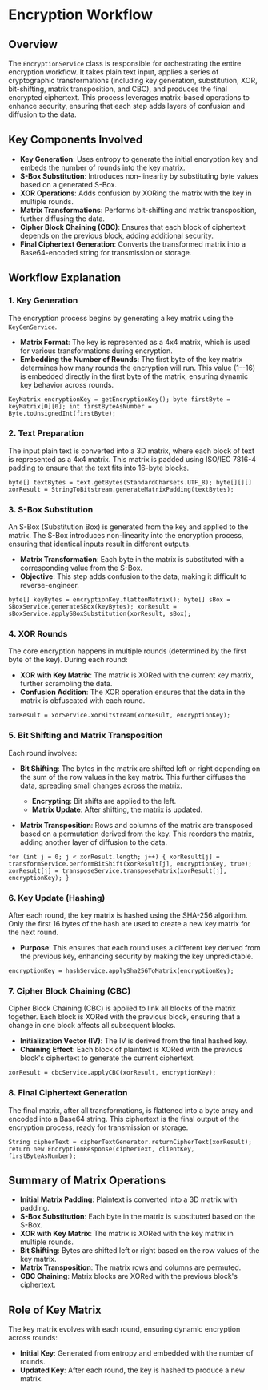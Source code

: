 # Encryption Workflow

Overview
--------

The `EncryptionService` class is responsible for orchestrating the entire encryption workflow. It takes plain text input, applies a series of cryptographic transformations (including key generation, substitution, XOR, bit-shifting, matrix transposition, and CBC), and produces the final encrypted ciphertext. This process leverages matrix-based operations to enhance security, ensuring that each step adds layers of confusion and diffusion to the data.

Key Components Involved
-----------------------

-   **Key Generation**: Uses entropy to generate the initial encryption key and embeds the number of rounds into the key matrix.
-   **S-Box Substitution**: Introduces non-linearity by substituting byte values based on a generated S-Box.
-   **XOR Operations**: Adds confusion by XORing the matrix with the key in multiple rounds.
-   **Matrix Transformations**: Performs bit-shifting and matrix transposition, further diffusing the data.
-   **Cipher Block Chaining (CBC)**: Ensures that each block of ciphertext depends on the previous block, adding additional security.
-   **Final Ciphertext Generation**: Converts the transformed matrix into a Base64-encoded string for transmission or storage.

Workflow Explanation
--------------------

### 1\. **Key Generation**

The encryption process begins by generating a key matrix using the `KeyGenService`.

-   **Matrix Format**: The key is represented as a 4x4 matrix, which is used for various transformations during encryption.
-   **Embedding the Number of Rounds**: The first byte of the key matrix determines how many rounds the encryption will run. This value (1--16) is embedded directly in the first byte of the matrix, ensuring dynamic key behavior across rounds.


`KeyMatrix encryptionKey = getEncryptionKey();
byte firstByte = keyMatrix[0][0];
int firstByteAsNumber = Byte.toUnsignedInt(firstByte);`

### 2\. **Text Preparation**

The input plain text is converted into a 3D matrix, where each block of text is represented as a 4x4 matrix. This matrix is padded using ISO/IEC 7816-4 padding to ensure that the text fits into 16-byte blocks.

`byte[] textBytes = text.getBytes(StandardCharsets.UTF_8);
byte[][][] xorResult = StringToBitstream.generateMatrixPadding(textBytes);`

### 3\. **S-Box Substitution**

An S-Box (Substitution Box) is generated from the key and applied to the matrix. The S-Box introduces non-linearity into the encryption process, ensuring that identical inputs result in different outputs.

-   **Matrix Transformation**: Each byte in the matrix is substituted with a corresponding value from the S-Box.
-   **Objective**: This step adds confusion to the data, making it difficult to reverse-engineer.


`byte[] keyBytes = encryptionKey.flattenMatrix();
byte[] sBox = SBoxService.generateSBox(keyBytes);
xorResult = sBoxService.applySBoxSubstitution(xorResult, sBox);`

### 4\. **XOR Rounds**

The core encryption happens in multiple rounds (determined by the first byte of the key). During each round:

-   **XOR with Key Matrix**: The matrix is XORed with the current key matrix, further scrambling the data.
-   **Confusion Addition**: The XOR operation ensures that the data in the matrix is obfuscated with each round.

`xorResult = xorService.xorBitstream(xorResult, encryptionKey);`

### 5\. **Bit Shifting and Matrix Transposition**

Each round involves:

-   **Bit Shifting**: The bytes in the matrix are shifted left or right depending on the sum of the row values in the key matrix. This further diffuses the data, spreading small changes across the matrix.

    -   **Encrypting**: Bit shifts are applied to the left.
    -   **Matrix Update**: After shifting, the matrix is updated.
-   **Matrix Transposition**: Rows and columns of the matrix are transposed based on a permutation derived from the key. This reorders the matrix, adding another layer of diffusion to the data.


`for (int j = 0; j < xorResult.length; j++) {
    xorResult[j] = transformService.performBitShift(xorResult[j], encryptionKey, true);
    xorResult[j] = transposeService.transposeMatrix(xorResult[j], encryptionKey);
}`

### 6\. **Key Update (Hashing)**

After each round, the key matrix is hashed using the SHA-256 algorithm. Only the first 16 bytes of the hash are used to create a new key matrix for the next round.

-   **Purpose**: This ensures that each round uses a different key derived from the previous key, enhancing security by making the key unpredictable.

`encryptionKey = hashService.applySha256ToMatrix(encryptionKey);`

### 7\. **Cipher Block Chaining (CBC)**

Cipher Block Chaining (CBC) is applied to link all blocks of the matrix together. Each block is XORed with the previous block, ensuring that a change in one block affects all subsequent blocks.

-   **Initialization Vector (IV)**: The IV is derived from the final hashed key.
-   **Chaining Effect**: Each block of plaintext is XORed with the previous block's ciphertext to generate the current ciphertext.

`xorResult = cbcService.applyCBC(xorResult, encryptionKey);`

### 8\. **Final Ciphertext Generation**

The final matrix, after all transformations, is flattened into a byte array and encoded into a Base64 string. This ciphertext is the final output of the encryption process, ready for transmission or storage.

`String cipherText = cipherTextGenerator.returnCipherText(xorResult);
return new EncryptionResponse(cipherText, clientKey, firstByteAsNumber);`

Summary of Matrix Operations
----------------------------

-   **Initial Matrix Padding**: Plaintext is converted into a 3D matrix with padding.
-   **S-Box Substitution**: Each byte in the matrix is substituted based on the S-Box.
-   **XOR with Key Matrix**: The matrix is XORed with the key matrix in multiple rounds.
-   **Bit Shifting**: Bytes are shifted left or right based on the row values of the key matrix.
-   **Matrix Transposition**: The matrix rows and columns are permuted.
-   **CBC Chaining**: Matrix blocks are XORed with the previous block's ciphertext.

Role of Key Matrix
------------------

The key matrix evolves with each round, ensuring dynamic encryption across rounds:

-   **Initial Key**: Generated from entropy and embedded with the number of rounds.
-   **Updated Key**: After each round, the key is hashed to produce a new matrix.